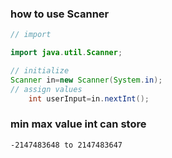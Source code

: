 ### how to use Scanner

```java
// import 

import java.util.Scanner;

// initialize
Scanner in=new Scanner(System.in);
// assign values
    int userInput=in.nextInt();
```

### min max value int can store

```shell
-2147483648 to 2147483647
```